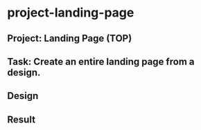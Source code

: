 # project-landing-page

## Project: Landing Page (TOP)

## Task: Create an entire landing page from a design.

## Design

## Result